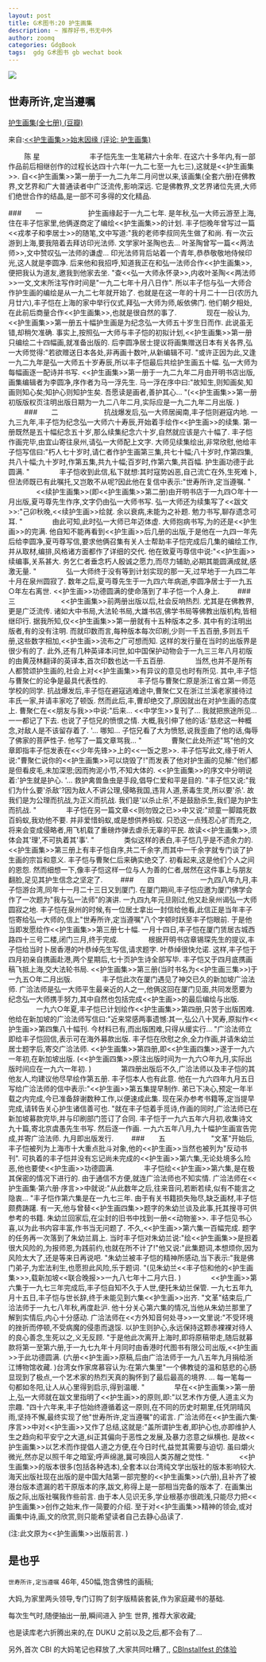```yaml
---
layout: post
title: G术图书:20 护生画集
description: ~ 推荐好书,书无中外
author: zoomq
categories: GdgBook
tags:  gdg G术图书 gb wechat book
---
```




![](http://img3.douban.com/view/note/large/public/p7204315.jpg)

## 世寿所许,定当遵嘱

[护生画集(全七册) (豆瓣)](http://book.douban.com/subject/15076866/)

来自:[<<护生画集>>始末因缘 (评论: 护生画集)](http://book.douban.com/review/5279369/)

　　
陈 星
　　
　　
　　
丰子恺先生一生笔耕六十余年. 在这六十多年内,有一部作品前后相继创作的过程长达四十六年(一九二七至一九七三),这就是<<护生画集>>. 自<<护生画集>>第一册于一九二九年二月问世以来,该画集(全套六册)在佛教界,文艺界和广大普通读者中广泛流传,影响深远. 它是佛教界,文艺界诸位先贤,大师们绝世合作的结晶,是一部不可多得的文化精品. 

<!--more-->

###　　一
　　
　　　　护生画缘起于一九二七年. 是年秋,弘一大师云游至上海,住在丰子恺家里,他俩遂商定了编绘<<护生画集>>的计划. 丰子恺晚年曾写过一篇<<戎孝子和李居士>>的随笔,文中写道:"我的老师李叔同先生做了和尚. 有一次云游到上海,要我陪着去拜访印光法师. 文学家叶圣陶也去... 叶圣陶曾写一篇<<两法师>>,文中赞叹弘一法师的谦虚... 印光法师背后站着一个青年,恭恭敬敬地侍候印光,这人就是李圆净. 后来他和我招呼,知道我正在和弘一法师合作<<护生画集>>,便把我认为道友,邀我到他家去坐. "查<<弘一大师永怀录>>,内收叶圣陶<<两法师>>一文,文末所注写作时间是"一九二七年十月八日作". 所以丰子恺与弘一大师合作护生画的编绘是从一九二七年就开始了. 也就是在这一年的十月二十一日(农历九月廿六),丰子恺在上海的家中举行仪式,拜弘一大师为师,皈依佛门. 他们朝夕相处,在此前后商量合作<<护生画集>>,也就是很自然的事了. 
　　　　现在一般认为,<<护生画集>>第一册五十幅护生画是为纪念弘一大师五十岁生日而作. 此说虽无错,却稍欠准确. 事实上,按照弘一大师与丰子恺的初拟计划,<<护生画集>>第一册只编绘二十四幅画,就准备出版的. 后李圆净居士提议将画集赠送日本有关各界,弘一大师觉得:"若欲赠送日本各处,非再画十数叶,从新编辑不可. "或许正因为此,又逢一九二九年是弘一大师五十岁寿辰,所以丰子恺最后共绘护生画五十幅. 弘一大师为每幅画逐一配诗并书写. <<护生画集>>第一册于一九二九年二月由开明书店出版,画集编辑者为李圆净,序作者为马一浮先生. 马一浮在序中曰:"故知生,则知画矣,知画则知心矣;知护心则知护生矣. 吾愿读是画者,善护其心... "(<<护生画集>>第一册初版版权页注明出版日期为一九二八年二月,实际应是一九二九年二月出版. )
　　
###　　二
　　
　　　　抗战爆发后,弘一大师居闽南,丰子恺则避寇内地. 一九三九年,丰子恺为纪念弘一大师六十寿辰,开始着手绘作<<护生画>>的续集. 第一册既然是五十幅纪念五十岁,那么续集纪念六十岁,自然就应该是六十幅了. 丰子恺作画完毕,由宜山寄往泉州,请弘一大师配上文字. 大师见续集绘出,非常欣慰,他给丰子恺写信曰:"朽人七十岁时,请仁者作护生画第三集,共七十幅;八十岁时,作第四集,共八十幅;九十岁时,作第五集,共九十幅;百岁时,作第六集,共百幅. 护生画功德于此圆满. "
　　　　丰子恺收到此信,私下就想:其时寇势凶恶,自己流亡在外,生死难卜,但法师既已有此嘱托,又岂敢不从呢?因此他在复信中表示:"世寿所许,定当遵嘱. "
　　　　<<续护生画集>>(即<<护生画集>>第二册)由开明书店于一九四○年十一月出版,夏丏尊先生作序,文字仍由弘一大师书写. 弘一大师还为续集写了<<跋文>>:"己卯秋晚,<<续护生画>>绘就. 余以衰病,未能为之补题. 勉力书写,聊存遗念可耳. "
　　　　由此可知,此时弘一大师已年迈体虚. 大师抱病书写,为的还是<<护生画>>的完满. 他自知不能再看到<<护生画>>后几册的出版,于是他在一九四一年先后给李圆净,夏丏尊写信,要求他俩召集有关人士帮助丰子恺完成后几集的编绘工作,并从取材,编排,风格诸方面都作了详细的交代. 他在致夏丏尊信中说:"<<护生画>>续编事,关系甚大. 务乞仁者垂念朽人殷诚之愿力,而尽力辅助,必期其能圆满成就,感激无量. "
　　　　弘一大师终于没有等到计划实现的那一天,过早地于一九四二年十月在泉州圆寂了. 数年之后,夏丏尊先生于一九四六年病逝,李圆净居士于一九五○年左右离世. <<护生画>>功德圆满的使命落到了丰子恺一个人身上. 
　　
###　　三
　　
　　　　<<护生画集>>前两册出版以后,社会反响热烈. 尤其是在佛教界,更是广泛流传. 诸如大中书局,大法轮书局,大雄书店,佛学书局等佛教出版机构,皆相继印行. 据我所知,仅<<护生画集>>第一册就有十五种版本之多. 其中有的注明出版者,有的没有注明. 而就印数而言,每种版本每次印刷,少则一千五百册,多则五千册,这些数字相加,<<护生画>>流布之广可想而知. 这样的发行量在当时的出版界是很少有的了. 此外,还有几种英译本问世,如中国保护动物会于一九三三年八月初版的由黄茂林翻译的英译本,首次印数也达一千五百册. 
　　　　当然,也并不是所有人都赞颂护生画的,社会上对<<护生画集>>有异议的意见也时有所见. 其中,丰子恺与曹聚仁的论争是最具代表性的. 
　　　　丰子恺与曹聚仁原是浙江省立第一师范学校的同学. 抗战爆发后,丰子恺在避寇逃难途中,曹聚仁又在浙江兰溪老家接待过丰氏一家,并请丰家吃了顿饭. 然而此后,丰,曹却绝交了,原因就出在对护生画的态度上. 曹聚仁在<<朋友与我>>中说:"后来... <<中学生>>复刊了... 我就把旅途所见... 一一都记了下去. 也说了子恺兄的愤恨之情. 大概,我引伸了他的话:'慈悲这一种概念,对敌人是不该留存着了. '... 哪知... 子恺兄看了大为愤怒,说我歪曲了他的话,侮辱了佛家的菩萨性子. 他写了一篇文章骂我... "
　　　　曹聚仁此处所述"骂"他的文章即指丰子恺发表在<<少年先锋>>上的<<一饭之恩>>. 丰子恺写此文,缘于听人说:"曹聚仁说你的<<护生画集>>可以烧毁了!"而发表了他对护生画的见解:"他们都是但看皮毛,未加深思;因而拘泥小节,不知大体的. <<护生画集>>的序文中分明说着:'护生就是护心. '... 救护禽兽鱼虫是手段,倡导仁爱和平是目的. "丰子恺又说:"我们为什么要'杀敌'?因为敌人不讲公理,侵略我国,违背人道,荼毒生灵,所以要'杀'. 故我们是为公理而抗战,为正义而抗战. 我们是'以杀止杀',不是鼓励杀生,我们是为护生而抗战. "
　　　　丰子恺在另一篇文章<<则勿毁之已>>中又说:"顽童一脚踏死数百蚂蚁,我劝他不要. 并非爱惜蚂蚁,或是想供养蚂蚁. 只恐这一点残忍心扩而充之,将来会变成侵略者,用飞机载了重磅炸弹去虐杀无辜的平民. 故读<<护生画集>>,须体会其'理',不可执着其'事'. "
　　　　类似这样的表白,丰子恺几乎是不遗余力的. <<护生画集>>第三册上有丰子恺自序,共二千余字,而其中一千余字就专门谈了护生画的宗旨和意义. 丰子恺与曹聚仁后来确实绝交了. 初看起来,这是他们个人之间的恩怨. 然而细想一下,像丰子恺这样一位与人为善的仁者,居然在这件事上与朋友翻脸,足见其护生信念之坚定了. 
　　
###　　四
　　
　　　　一九四八年九月,丰子恺游台湾,同年十一月二十三日又到厦门. 在厦门期间,丰子恺应邀为厦门佛学会作了一次题为"我与弘一法师"的演讲. 一九四九年元旦刚过,他又赴泉州谒弘一大师圆寂之地. 丰子恺在泉州的时候,有一位居士拿出一封信给他看,此信正是当年丰子恺寄给弘一大师的,信上"世寿所许,定当遵嘱"八个字顿时跃至丰子恺眼前. 于是他当即发愿绘作<<护生画集>>第三册七十幅. 一月十四日,丰子恺在厦门赁居古城西路四十三号二楼,闭门三月,终于完成. 
　　　　根据开明书店章锡琛先生的提议,丰子恺给当时卜居香港的叶恭绰先生写信,请求题字. 叶恭绰很快允诺. 这样,丰子恺于四月初亲自携画赴港,两个星期后,七十页护生诗全部写毕. 丰子恺又于四月底携画稿飞抵上海,交大法轮书局. <<护生画集>>第三册(当时书名为<<护生画三集>>)于一九五○年二月出版. 
　　　　丰子恺此次在厦门遇见了神交已久的新加坡广洽法师. 广洽法师是弘一大师平生最亲近的人之一,他俩这回在厦门见面,共同发愿要为纪念弘一大师携手努力,其中自然也包括完成<<护生画>>的最后编绘与出版. 
　　　　一九六○年夏,丰子恺已计划绘作<<护生画集>>第四册,只苦于出版困难. 他给在新加坡的广洽法师写信曰:"近来常感两事遗憾:其一,弘公八十冥寿,原拟作<<护生画>>第四集八十幅刊. 今材料已有,而出版困难,只得从缓实行... "广洽法师立即给丰子恺回信,表示可在海外募款出版. 丰子恺在欣慰之余,全力作画,并请朱幼兰居士题字后,寄交广洽法师. <<护生画集>>第四册,即<<护生画四集>>遂于一九六一年初,在新加坡出版. (<<护生画四集>>原注出版时间为一九六○年九月,实际出版时间应在一九六一年初. )
　　　　第四册出版后不久,广洽法师以及丰子恺的其他友人,均建议他尽早绘作第五册. 丰子恺本人也有此意. 他在一九六四年九月五日写给广洽法师的信中表示:"<<护生画>>第五集提早制作. 弟已下决心,预定一年半载之内完成,今已准备辞谢数种工作,以便速成此集. 现在采办参考书籍等,定当提早完成,请转告关心护生诸信善可也. "就在丰子恺着手觅诗,作画的同时,广洽法师已在新加坡募款完毕,并与印刷部门签订了合同. 丰子恺于一九六五年六月初,收集诗文九十篇,寄北京虞愚先生书写. 然后逐一作画. 一九六五年八月,九十幅护生画宣告完成,并寄广洽法师. 九月即出版发行. 
　　
###　　五
　　
　　　　"文革"开始后,丰子恺被列为上海市十大重点批斗对象,他的<<护生画>>当然也被列为"反动书刊". 可执着的丰子恺并没有忘记尚未完成的<<护生画>>第六集,无论处境多么险恶,他也要使<<护生画>>功德圆满. 
　　　　丰子恺绘<<护生画>>第六集,是在极其保密的情况下进行的. 由于通信不方便,就连广洽法师也不知实情. 广洽法师在<<护生画集·第六册·序言>>中就说:"从此数年之后,往来音问,若断若续,似有不能言之隐衷... "丰子恺作第六集是在一九七三年. 由于有关书籍损失殆尽,缺乏画材,丰子恺颇费踌躇. 有一天,他与曾替<<护生画四集>>题字的朱幼兰谈及此事,托其搜寻可供参考的书籍. 朱幼兰回家后,在尘封的旧书中找到一册<<动物鉴>>. 丰子恺见书心喜,以为此书内容丰富,作书当无问题了. 不久,<<护生画>>第六集一百幅完成. 题字的任务再一次落到了朱幼兰肩上. 当时丰子恺对朱幼兰说:"绘<<护生画集>>是担着很大风险的,为报师恩,为践前约,也就在所不计了!"他又说:"此集题词,本想烦你,因为风险太大了,还是等来日再说吧. "朱幼兰被丰子恺的精神所感动,当下表示:"我是佛门弟子,为宏法利生,也愿担此风险,乐于题词. "(见朱幼兰<<丰子恺和他的<护生画集>>>,载新加坡<<联合晚报>>一九八七年十二月六日. )
　　　　<<护生画>>第六集于一九七三年完成后,丰子恺自知不久于人世,便托朱幼兰保管. 一九七五年九月十五日,丰子恺与世长辞,终于未能见到六集<<护生画>>出齐. "文革"结束后,广洽法师于一九七八年秋,再度赴沪. 他十分关心第六集的情况,当他从朱幼兰那里了解到实情后,内心十分感动. 广洽法师在<<方外知音何处寻>>一文里说:"不受环境的挫折而停顿,不受病魔的侵患而退馁. 以护生则护心,永远保持这颗赤裸裸对待人的良心善念,生死以之,义无反顾. "于是他此次离开上海时,即将原稿带走,随后就募款将第一至第六册,于一九七九年十月同时由香港时代图书有限公司出版,<<护生画>>于此功德圆满. (六册<<护生画>>原稿,后由广洽法师于一九八五年九月捐给浙江博物馆收藏. )台湾女作家席慕容认为:在第六集里"一个佛教徒的温和慈悲的心肠显现到了极点,一个艺术家的热烈天真的胸怀到了最后最高的境界. ... 每一笔每一句都如冬阳,让人从心里得到启示,得到温暖. "
　　　　早在<<护生画集>>第一册上,弘一大师就在跋文里指明了<<护生画>>的原则,即:"以艺术作方便,人道主义为宗趣. "四十六年来,丰子恺始终遵循着这一原则,在不同的历史时期里,任凭阴晴风雨,坚持不懈,最终实现了他"世寿所许,定当遵嘱"的诺言. 广洽法师在<<护生画六集·序言>>中对<<护生画>>又作了总结,这就是:"盖所谓护生者,即护心也,亦即维护人生之趋向和平安宁之大道,纠正其偏向于恶性之发展,及暴力恣意之纵横也. 是故<<护生画集>>以艺术而作提倡人道之方便,在今日时代,益觉其需要与迫切. 虽曰爝火微光,然亦足以照千年之暗室;呼声绵邈,冀可唤回人类苏醒之觉性. "
　　　　<<护生画集>>的版本很多(包括各种选本),全套本以台湾纯文学出版社的版本影响较大. 海天出版社现在出版的是中国大陆第一部完整的<<护生画集>>(六册),且补齐了被港台版本遗漏的若干原版本的序,跋文,称得上是一部相当完备的版本了. 在画集出版之际,出版社嘱我作些前言. 由于本人见识无多,学业根基亦很疏浅,只能尽力把<<护生画集>>创作之始末,作一简要的介绍. 至于对<<护生画集>>精神的领会,或对画集中诗,画,文的欣赏,则只能希望读者自己去静心品读了. 


(注:此文原为<<护生画集>>出版前言. ) 


## 是也乎

`世寿所许,定当遵嘱` 46年, 450幅,饱含佛性的画稿;

大妈,为家里两头领导,专门订购了刻字版精装套装,作为家庭藏书的基础.

每次生气时,随便抽出一册,瞬间进入 护生 世界,
推荐大家收藏;

也是读库老六折腾出来的,在 DUKU 之前以及之后,都不会有了...

另外,首次 CBI 的大妈笔记也释放了,大家共同吐糟了,,
[CBInstallfest 的体验](http://blog.zoomquiet.io/cbi-zq-install.html)


